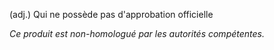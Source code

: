 (adj.) Qui ne possède pas d'approbation officielle

*Ce produit est non-homologué par les autorités compétentes.*